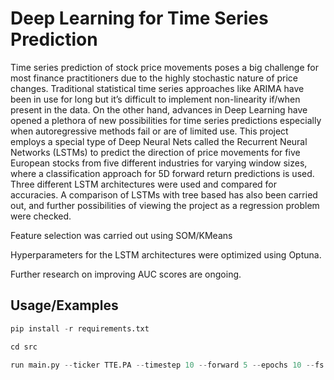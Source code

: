 
# Deep Learning for Time Series Prediction


Time series prediction of stock price movements poses a big challenge for most finance practitioners due to the highly stochastic nature of price changes. Traditional statistical time series approaches like ARIMA have been in use for long but it’s difficult to implement non-linearity if/when present in the data. On the other hand, advances in Deep Learning have opened a plethora of new possibilities for time series predictions especially when autoregressive methods fail or are of limited use. This project employs a special type of Deep Neural Nets called the Recurrent Neural Networks (LSTMs) to predict the direction of price movements for five European stocks from five different industries for varying window sizes, where a classification approach for 5D forward return predictions is used. Three different LSTM architectures were used and compared for accuracies. A comparison of LSTMs with tree based has also been carried out, and further possibilities of viewing the project as a regression problem were checked.

Feature selection was carried out using SOM/KMeans

Hyperparameters for the LSTM architectures were optimized using Optuna.

Further research on improving AUC scores are ongoing.
## Usage/Examples

```python
pip install -r requirements.txt

cd src

run main.py --ticker TTE.PA --timestep 10 --forward 5 --epochs 10 --fs SOM



  